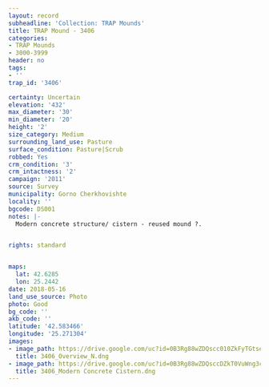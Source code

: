 ```yaml
---
layout: record
subheadline: 'Collection: TRAP Mounds'
title: TRAP Mound - 3406
categories:
- TRAP Mounds
- 3000-3999
header: no
tags:
- ''
trap_id: '3406'

certainty: Uncertain
elevation: '432'
max_diameter: '30'
min_diameter: '20'
height: '2'
size_category: Medium
surrounding_land_use: Pasture
surface_condition: Pasture|Scrub
robbed: Yes
crm_condition: '3'
crm_intactness: '2'
campaign: '2011'
source: Survey
municipality: Gorno Cherkhovishte
locality: ''
bgcode: DS001
notes: |-
  Modern concrete structure/ cistern - reused mound ?.


rights: standard


maps:
  lat: 42.6285
  lon: 25.2442
date: 2018-05-16
land_use_source: Photo
photo: Good
bg_code: ''
akb_code: ''
latitude: '42.583466'
longitude: '25.271304'
images:
- image_path: https://drive.google.com/uc?id=0B3Rg88wZDQscc010ZkFyTGtseFk
  title: 3406_Overview_N.dng
- image_path: https://drive.google.com/uc?id=0B3Rg88wZDQsccDZkT0VuWng3cTg
  title: 3406_Modern Concrete Cistern.dng
---
```

